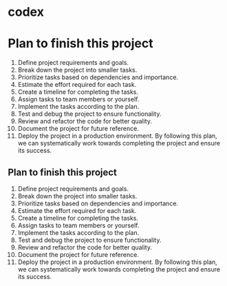 # codex
# Plan to finish this project
1. Define project requirements and goals.
2. Break down the project into smaller tasks.
3. Prioritize tasks based on dependencies and importance.
4. Estimate the effort required for each task.
5. Create a timeline for completing the tasks.
6. Assign tasks to team members or yourself.
7. Implement the tasks according to the plan.
8. Test and debug the project to ensure functionality.
9. Review and refactor the code for better quality.
10. Document the project for future reference.
11. Deploy the project in a production environment.
By following this plan, we can systematically work towards completing the project and ensure its success.
## Plan to finish this project
1. Define project requirements and goals.
2. Break down the project into smaller tasks.
3. Prioritize tasks based on dependencies and importance.
4. Estimate the effort required for each task.
5. Create a timeline for completing the tasks.
6. Assign tasks to team members or yourself.
7. Implement the tasks according to the plan.
8. Test and debug the project to ensure functionality.
9. Review and refactor the code for better quality.
10. Document the project for future reference.
11. Deploy the project in a production environment. By following this plan, we can systematically work towards completing the project and ensure its success.
